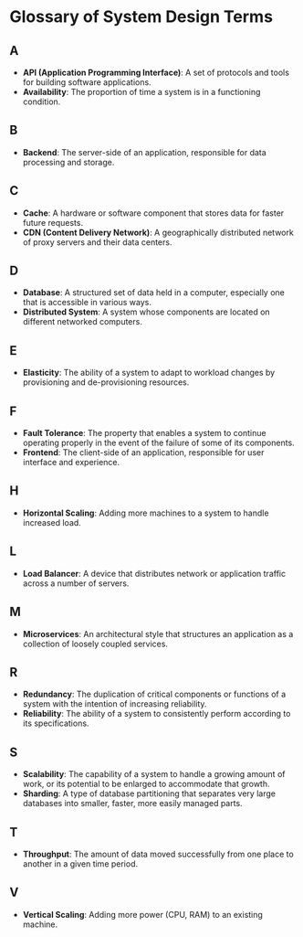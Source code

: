 # Glossary of System Design Terms

## A

- **API (Application Programming Interface)**: A set of protocols and tools for building software applications.
- **Availability**: The proportion of time a system is in a functioning condition.

## B

- **Backend**: The server-side of an application, responsible for data processing and storage.

## C

- **Cache**: A hardware or software component that stores data for faster future requests.
- **CDN (Content Delivery Network)**: A geographically distributed network of proxy servers and their data centers.

## D

- **Database**: A structured set of data held in a computer, especially one that is accessible in various ways.
- **Distributed System**: A system whose components are located on different networked computers.

## E

- **Elasticity**: The ability of a system to adapt to workload changes by provisioning and de-provisioning resources.

## F

- **Fault Tolerance**: The property that enables a system to continue operating properly in the event of the failure of some of its components.
- **Frontend**: The client-side of an application, responsible for user interface and experience.

## H

- **Horizontal Scaling**: Adding more machines to a system to handle increased load.

## L

- **Load Balancer**: A device that distributes network or application traffic across a number of servers.

## M

- **Microservices**: An architectural style that structures an application as a collection of loosely coupled services.

## R

- **Redundancy**: The duplication of critical components or functions of a system with the intention of increasing reliability.
- **Reliability**: The ability of a system to consistently perform according to its specifications.

## S

- **Scalability**: The capability of a system to handle a growing amount of work, or its potential to be enlarged to accommodate that growth.
- **Sharding**: A type of database partitioning that separates very large databases into smaller, faster, more easily managed parts.

## T

- **Throughput**: The amount of data moved successfully from one place to another in a given time period.

## V

- **Vertical Scaling**: Adding more power (CPU, RAM) to an existing machine.
